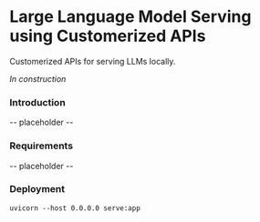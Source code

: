 
# Large Language Model Serving using Customerized APIs

Customerized APIs for serving LLMs locally.

<i>In construction</i>

### Introduction
-- placeholder --

### Requirements
-- placeholder --

### Deployment
```
uvicorn --host 0.0.0.0 serve:app
```
